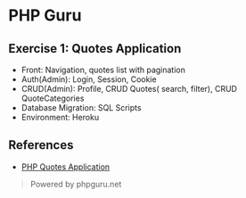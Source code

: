 # PHP Guru

## Exercise 1: Quotes Application

- Front: Navigation, quotes list with pagination
- Auth(Admin): Login, Session, Cookie
- CRUD(Admin): Profile, CRUD Quotes( search, filter), CRUD QuoteCategories
- Database Migration: SQL Scripts
- Environment: Heroku

## References

- [PHP Quotes Application](https://phpguru.net/posts/php-guru-quotes-application)


> Powered by phpguru.net